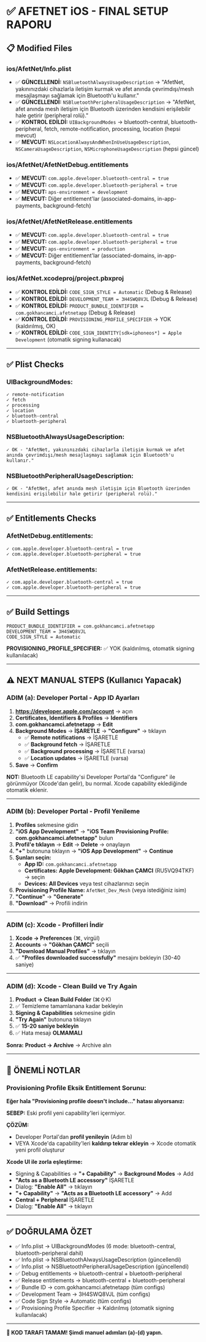 # ✅ AFETNET iOS - FINAL SETUP RAPORU

## 📋 Modified Files

### ios/AfetNet/Info.plist
- ✅ **GÜNCELLENDİ:** `NSBluetoothAlwaysUsageDescription` → "AfetNet, yakınınızdaki cihazlarla iletişim kurmak ve afet anında çevrimdışı/mesh mesajlaşmayı sağlamak için Bluetooth'u kullanır."
- ✅ **GÜNCELLENDİ:** `NSBluetoothPeripheralUsageDescription` → "AfetNet, afet anında mesh iletişim için Bluetooth üzerinden kendisini erişilebilir hale getirir (peripheral rolü)."
- ✅ **KONTROL EDİLDİ:** `UIBackgroundModes` → bluetooth-central, bluetooth-peripheral, fetch, remote-notification, processing, location (hepsi mevcut)
- ✅ **MEVCUT:** `NSLocationAlwaysAndWhenInUseUsageDescription`, `NSCameraUsageDescription`, `NSMicrophoneUsageDescription` (hepsi güncel)

### ios/AfetNet/AfetNetDebug.entitlements
- ✅ **MEVCUT:** `com.apple.developer.bluetooth-central = true`
- ✅ **MEVCUT:** `com.apple.developer.bluetooth-peripheral = true`
- ✅ **MEVCUT:** `aps-environment = development`
- ✅ **MEVCUT:** Diğer entitlement'lar (associated-domains, in-app-payments, background-fetch)

### ios/AfetNet/AfetNetRelease.entitlements
- ✅ **MEVCUT:** `com.apple.developer.bluetooth-central = true`
- ✅ **MEVCUT:** `com.apple.developer.bluetooth-peripheral = true`
- ✅ **MEVCUT:** `aps-environment = production`
- ✅ **MEVCUT:** Diğer entitlement'lar (associated-domains, in-app-payments, background-fetch)

### ios/AfetNet.xcodeproj/project.pbxproj
- ✅ **KONTROL EDİLDİ:** `CODE_SIGN_STYLE = Automatic` (Debug & Release)
- ✅ **KONTROL EDİLDİ:** `DEVELOPMENT_TEAM = 3H4SWQ8VJL` (Debug & Release)
- ✅ **KONTROL EDİLDİ:** `PRODUCT_BUNDLE_IDENTIFIER = com.gokhancamci.afetnetapp` (Debug & Release)
- ✅ **KONTROL EDİLDİ:** `PROVISIONING_PROFILE_SPECIFIER` → YOK (kaldırılmış, OK)
- ✅ **KONTROL EDİLDİ:** `CODE_SIGN_IDENTITY[sdk=iphoneos*] = Apple Development` (otomatik signing kullanacak)

---

## ✅ Plist Checks

### UIBackgroundModes:
```
✓ remote-notification
✓ fetch
✓ processing
✓ location
✓ bluetooth-central
✓ bluetooth-peripheral
```

### NSBluetoothAlwaysUsageDescription:
```
✓ OK - "AfetNet, yakınınızdaki cihazlarla iletişim kurmak ve afet anında çevrimdışı/mesh mesajlaşmayı sağlamak için Bluetooth'u kullanır."
```

### NSBluetoothPeripheralUsageDescription:
```
✓ OK - "AfetNet, afet anında mesh iletişim için Bluetooth üzerinden kendisini erişilebilir hale getirir (peripheral rolü)."
```

---

## ✅ Entitlements Checks

### AfetNetDebug.entitlements:
```
✓ com.apple.developer.bluetooth-central = true
✓ com.apple.developer.bluetooth-peripheral = true
```

### AfetNetRelease.entitlements:
```
✓ com.apple.developer.bluetooth-central = true
✓ com.apple.developer.bluetooth-peripheral = true
```

---

## ✅ Build Settings

```
PRODUCT_BUNDLE_IDENTIFIER = com.gokhancamci.afetnetapp
DEVELOPMENT_TEAM = 3H4SWQ8VJL
CODE_SIGN_STYLE = Automatic
```

**PROVISIONING_PROFILE_SPECIFIER:** ✅ YOK (kaldırılmış, otomatik signing kullanılacak)

---

## ⚠️ NEXT MANUAL STEPS (Kullanıcı Yapacak)

### ADIM (a): Developer Portal - App ID Ayarları

1. **https://developer.apple.com/account** → açın
2. **Certificates, Identifiers & Profiles** → **Identifiers**
3. **com.gokhancamci.afetnetapp** → **Edit**
4. **Background Modes** → **İŞARETLE** → **"Configure"** → tıklayın
   - ✅ **Remote notifications** → İŞARETLE
   - ✅ **Background fetch** → İŞARETLE
   - ✅ **Background processing** → İŞARETLE (varsa)
   - ✅ **Location updates** → İŞARETLE (varsa)
5. **Save** → **Confirm**

**NOT:** Bluetooth LE capability'si Developer Portal'da "Configure" ile görünmüyor (Xcode'dan gelir), bu normal. Xcode capability eklediğinde otomatik eklenir.

---

### ADIM (b): Developer Portal - Profil Yenileme

1. **Profiles** sekmesine gidin
2. **"iOS App Development"** → **"iOS Team Provisioning Profile: com.gokhancamci.afetnetapp"** bulun
3. **Profil'e tıklayın** → **Edit** → **Delete** → onaylayın
4. **"+"** butonuna tıklayın → **"iOS App Development"** → **Continue**
5. **Şunları seçin:**
   - **App ID:** `com.gokhancamci.afetnetapp`
   - **Certificates:** **Apple Development: Gökhan ÇAMCI** (RU5VQ94TKF) → seçin
   - **Devices:** **All Devices** veya test cihazlarınızı seçin
6. **Provisioning Profile Name:** `AfetNet_Dev_Mesh` (veya istediğiniz isim)
7. **"Continue"** → **"Generate"**
8. **"Download"** → Profili indirin

---

### ADIM (c): Xcode - Profilleri İndir

1. **Xcode → Preferences** (⌘, virgül)
2. **Accounts** → **"Gökhan ÇAMCI"** seçili
3. **"Download Manual Profiles"** → tıklayın
4. ✅ **"Profiles downloaded successfully"** mesajını bekleyin (30-40 saniye)

---

### ADIM (d): Xcode - Clean Build ve Try Again

1. **Product → Clean Build Folder** (⌘⇧K)
2. ✅ Temizleme tamamlanana kadar bekleyin
3. **Signing & Capabilities** sekmesine gidin
4. **"Try Again"** butonuna tıklayın
5. ✅ **15-20 saniye bekleyin**
6. ✅ Hata mesajı **OLMAMALI**

**Sonra:** **Product → Archive** → Archive alın

---

## 📝 ÖNEMLİ NOTLAR

### Provisioning Profile Eksik Entitlement Sorunu:

**Eğer hala "Provisioning profile doesn't include..." hatası alıyorsanız:**

**SEBEP:** Eski profil yeni capability'leri içermiyor.

**ÇÖZÜM:** 
- Developer Portal'dan **profil yenileyin** (Adım b)
- VEYA Xcode'da capability'leri **kaldırıp tekrar ekleyin** → Xcode otomatik yeni profil oluşturur

**Xcode UI ile zorla eşleştirme:**
- Signing & Capabilities → **"+ Capability"** → **Background Modes** → Add
- **"Acts as a Bluetooth LE accessory"** İŞARETLE
- Dialog: **"Enable All"** → tıklayın
- **"+ Capability"** → **"Acts as a Bluetooth LE accessory"** → Add
- **Central + Peripheral** İŞARETLE
- Dialog: **"Enable All"** → tıklayın

---

## ✅ DOĞRULAMA ÖZET

- ✅ Info.plist → UIBackgroundModes (6 mode: bluetooth-central, bluetooth-peripheral dahil)
- ✅ Info.plist → NSBluetoothAlwaysUsageDescription (güncellendi)
- ✅ Info.plist → NSBluetoothPeripheralUsageDescription (güncellendi)
- ✅ Debug entitlements → bluetooth-central + bluetooth-peripheral
- ✅ Release entitlements → bluetooth-central + bluetooth-peripheral
- ✅ Bundle ID → com.gokhancamci.afetnetapp (tüm configs)
- ✅ Development Team → 3H4SWQ8VJL (tüm configs)
- ✅ Code Sign Style → Automatic (tüm configs)
- ✅ Provisioning Profile Specifier → Kaldırılmış (otomatik signing kullanılacak)

---

**🎯 KOD TARAFI TAMAM! Şimdi manuel adımları (a)-(d) yapın.**








